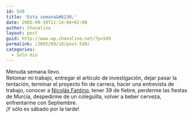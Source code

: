 ```yaml
---
id: 549
title: 'Esta semana&#8230;'
date: 2005-09-10T11:14:04+02:00
author: Chavalina
layout: post
guid: http://www.wp.chavalina.net/?p=549
permalink: /2005/09/10/post-549/
categories:
  - Sólo mío
---
```

Menuda semana llevo.  
Retomar mi trabajo, entregar el art&iacute;culo de investigaci&oacute;n, dejar pasar la tentaci&oacute;n, terminar el proyecto fin de carrera, hacer una entrevista de trabajo, conocer a <a href="http://100px.com" target="_blank">Nicol&aacute;s Fantino</a>, tener 39 de fiebre, perderme las fiestas de Murcia, despedirme de un coleguilla, volver a beber cerveza, enfrentarme con Septiembre.  
&iexcl;Y s&oacute;lo es s&aacute;bado por la tarde!